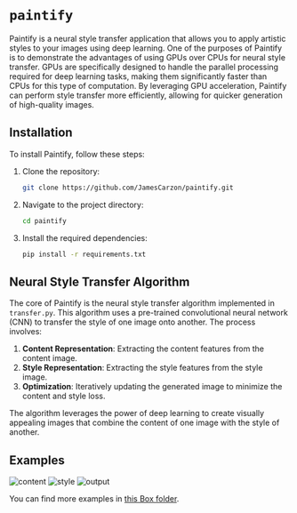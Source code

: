 # `paintify`

Paintify is a neural style transfer application that allows you to apply artistic styles to your images using deep learning. One of the purposes of Paintify is to demonstrate the advantages of using GPUs over CPUs for neural style transfer. GPUs are specifically designed to handle the parallel processing required for deep learning tasks, making them significantly faster than CPUs for this type of computation. By leveraging GPU acceleration, Paintify can perform style transfer more efficiently, allowing for quicker generation of high-quality images.


## Installation

To install Paintify, follow these steps:

1. Clone the repository:
    ```sh
    git clone https://github.com/JamesCarzon/paintify.git
    ```
2. Navigate to the project directory:
    ```sh
    cd paintify
    ```
3. Install the required dependencies:
    ```sh
    pip install -r requirements.txt
    ```

## Neural Style Transfer Algorithm

The core of Paintify is the neural style transfer algorithm implemented in `transfer.py`. This algorithm uses a pre-trained convolutional neural network (CNN) to transfer the style of one image onto another. The process involves:

1. **Content Representation**: Extracting the content features from the content image.
2. **Style Representation**: Extracting the style features from the style image.
3. **Optimization**: Iteratively updating the generated image to minimize the content and style loss.

The algorithm leverages the power of deep learning to create visually appealing images that combine the content of one image with the style of another.


## Examples

![content](https://github.com/user-attachments/assets/d742c546-a704-4fe3-b902-d8757e9059b8)
![style](https://github.com/user-attachments/assets/97b7b69a-7ce5-44a8-8a16-5b4ddaaff4fb)
![output](https://github.com/user-attachments/assets/9e46c656-cedf-487e-9ac1-213653e666e5)

You can find more examples in [this Box folder](https://cmu.box.com/s/eqlfmmebm8e1fc4ganjd1a2gu3nalc0o).
